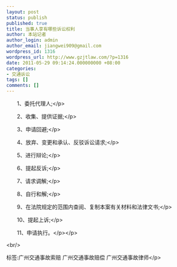 ```yaml
---
layout: post
status: publish
published: true
title: 当事人享有哪些诉讼权利
author: 本站记者
author_login: admin
author_email: jiangwei909@gmail.com
wordpress_id: 1316
wordpress_url: http://www.gzjtlaw.com/?p=1316
date: 2011-05-29 09:14:24.000000000 +08:00
categories:
- 交通诉讼
tags: []
comments: []
---
```

<p><p>　　1、委托代理人;<&#47;p><p>　　2、收集、提供证据;<&#47;p><p>　　3、申请回避;<&#47;p><p>　　4、放弃、变更和承认、反驳诉讼请求;<&#47;p><p>　　5、进行辩论;<&#47;p><p>　　6、提起反诉;<&#47;p><p>　　7、请求调解;<&#47;p><p>　　8、自行和解;<&#47;p><p>　　9、在法院规定的范围内查阅、复制本案有关材料和法律文书;<&#47;p><p>　　10、提起上诉;<&#47;p><p>　　11、申请执行。<&#47;p><&#47;p><br&#47;><p>标签:广州交通事故索赔 广州交通事故赔偿 广州交通事故律师<&#47;p>
